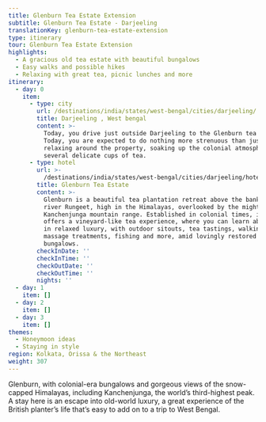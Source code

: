 ```yaml
---
title: Glenburn Tea Estate Extension
subtitle: Glenburn Tea Estate - Darjeeling
translationKey: glenburn-tea-estate-extension
type: itinerary
tour: Glenburn Tea Estate Extension
highlights:
  - A gracious old tea estate with beautiful bungalows
  - Easy walks and possible hikes
  - Relaxing with great tea, picnic lunches and more
itinerary:
  - day: 0
    item:
      - type: city
        url: /destinations/india/states/west-bengal/cities/darjeeling/
        title: Darjeeling , West bengal
        content: >-
          Today, you drive just outside Darjeeling to the Glenburn tea estate.
          Today, you are expected to do nothing more strenuous than just
          relaxing around the property, soaking up the colonial atmosphere and
          several delicate cups of tea.
      - type: hotel
        url: >-
          /destinations/india/states/west-bengal/cities/darjeeling/hotels/glenburn-tea-estate/
        title: Glenburn Tea Estate
        content: >-
          Glenburn is a beautiful tea plantation retreat above the banks of the
          river Rungeet, high in the Himalayas, overlooked by the mighty
          Kanchenjunga mountain range. Established in colonial times, it now
          offers a vineyard-like tea experience, where you can learn about tea
          in relaxed luxury, with outdoor sitouts, tea tastings, walking trails,
          massage treatments, fishing and more, amid lovingly restored planter's
          bungalows.
        checkInDate: ''
        checkInTime: ''
        checkOutDate: ''
        checkOutTime: ''
        nights: ''
  - day: 1
    item: []
  - day: 2
    item: []
  - day: 3
    item: []
themes:
  - Honeymoon ideas
  - Staying in style
region: Kolkata, Orissa & the Northeast
weight: 307
---
```

Glenburn, with colonial-era bungalows and gorgeous views of the snow-capped Himalayas, including Kanchenjunga, the world’s third-highest peak. A stay here is an escape into old-world luxury, a great experience of the British planter’s life that’s easy to add on to a trip to West Bengal.
